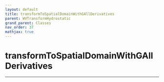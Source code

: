 ```yaml
---
layout: default
title: transformToSpatialDomainWithGAllDerivatives
parent: WVTransformHydrostatic
grand_parent: Classes
nav_order: 37
mathjax: true
---
```


#  transformToSpatialDomainWithGAllDerivatives




---

